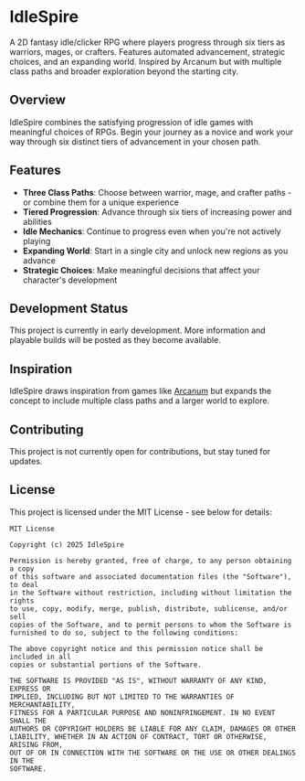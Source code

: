 # IdleSpire

A 2D fantasy idle/clicker RPG where players progress through six tiers as warriors, mages, or crafters. Features automated advancement, strategic choices, and an expanding world. Inspired by Arcanum but with multiple class paths and broader exploration beyond the starting city.

## Overview

IdleSpire combines the satisfying progression of idle games with meaningful choices of RPGs. Begin your journey as a novice and work your way through six distinct tiers of advancement in your chosen path.

## Features

- **Three Class Paths**: Choose between warrior, mage, and crafter paths - or combine them for a unique experience
- **Tiered Progression**: Advance through six tiers of increasing power and abilities
- **Idle Mechanics**: Continue to progress even when you're not actively playing
- **Expanding World**: Start in a single city and unlock new regions as you advance
- **Strategic Choices**: Make meaningful decisions that affect your character's development

## Development Status

This project is currently in early development. More information and playable builds will be posted as they become available.

## Inspiration

IdleSpire draws inspiration from games like [Arcanum](https://mathiashjelm.gitlab.io/arcanum/) but expands the concept to include multiple class paths and a larger world to explore.

## Contributing

This project is not currently open for contributions, but stay tuned for updates.

## License

This project is licensed under the MIT License - see below for details:

```
MIT License

Copyright (c) 2025 IdleSpire

Permission is hereby granted, free of charge, to any person obtaining a copy
of this software and associated documentation files (the "Software"), to deal
in the Software without restriction, including without limitation the rights
to use, copy, modify, merge, publish, distribute, sublicense, and/or sell
copies of the Software, and to permit persons to whom the Software is
furnished to do so, subject to the following conditions:

The above copyright notice and this permission notice shall be included in all
copies or substantial portions of the Software.

THE SOFTWARE IS PROVIDED "AS IS", WITHOUT WARRANTY OF ANY KIND, EXPRESS OR
IMPLIED, INCLUDING BUT NOT LIMITED TO THE WARRANTIES OF MERCHANTABILITY,
FITNESS FOR A PARTICULAR PURPOSE AND NONINFRINGEMENT. IN NO EVENT SHALL THE
AUTHORS OR COPYRIGHT HOLDERS BE LIABLE FOR ANY CLAIM, DAMAGES OR OTHER
LIABILITY, WHETHER IN AN ACTION OF CONTRACT, TORT OR OTHERWISE, ARISING FROM,
OUT OF OR IN CONNECTION WITH THE SOFTWARE OR THE USE OR OTHER DEALINGS IN THE
SOFTWARE.
```
